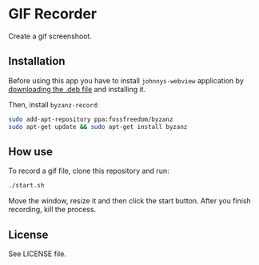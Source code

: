 GIF Recorder
============

Create a gif screenshoot.

## Installation

Before using this app you have to install `johnnys-webview` application by [downloading the .deb file](https://github.com/IonicaBizau/johnnys-webview/tree/master/deb/64bit) and installing it.

Then, install `byzanz-record`:

```sh
sudo add-apt-repository ppa:fossfreedom/byzanz
sudo apt-get update && sudo apt-get install byzanz
```

## How use

To record a gif file, clone this repository and run:

```sh
./start.sh
```

Move the window, resize it and then click the start button. After you finish recording, kill the process.

## License
See LICENSE file.
